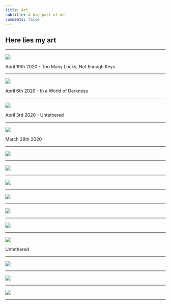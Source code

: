 ```yaml
---
title: Art
subtitle: A big part of me
comments: false
---
```


## Here lies my art

***

![](/images/lockdown.jpg)

April 19th 2020 - Too Many Locks, Not Enough Keys 

***

![](/images/covid.jpg)

April 6th 2020 - In a World of Darkness

***

![](/images/Untethered.jpg)

April 3rd 2020 - Untethered

***

![](/images/2.jpg)

March 28th 2020

***

![](/images/4.jpg)



***

![](/images/5.jpg)



***

![](/images/mosa-masi.jpg)



***

![](/images/1.jpg)



***

![](/images/3.jpg)



***

![](/images/koala.jpg)



***

![](/images/birds.jpg)

Untethered

***

![](/images/6.jpg)



***

![](/images/8.jpg)



***

![](/images/7.jpg)



***

